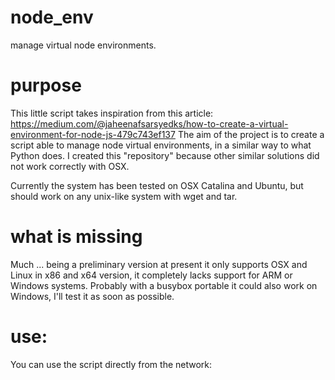# node_env
manage virtual node environments.

# purpose
This little script takes inspiration from this article:
https://medium.com/@jaheenafsarsyedks/how-to-create-a-virtual-environment-for-node-js-479c743ef137
The aim of the project is to create a script able to manage node virtual environments, in a similar way to what Python does.
I created this "repository" because other similar solutions did not work correctly with OSX.

Currently the system has been tested on OSX Catalina and Ubuntu, but should work on any unix-like system with wget and tar.

# what is missing
Much ... being a preliminary version at present it only supports OSX and Linux in x86 and x64 version, it completely lacks support for ARM or Windows systems.
Probably with a busybox portable it could also work on Windows, I'll test it as soon as possible.

# use:
You can use the script directly from the network:
